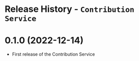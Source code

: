 # Release History - `Contribution Service`

# 0.1.0 (2022-12-14)

- First release of the Contribution Service
